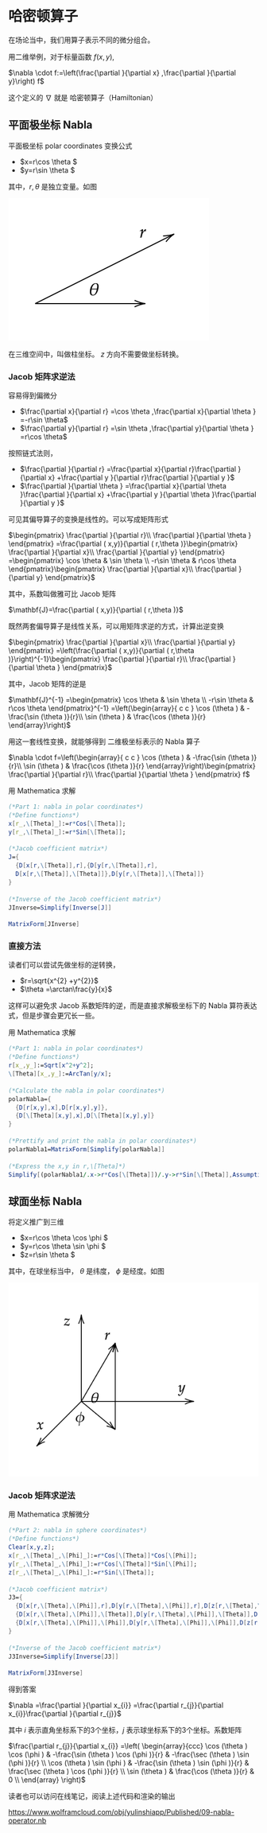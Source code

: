 # 哈密顿算子

在场论当中，我们用算子表示不同的微分组合。

用二维举例，对于标量函数 $f(x,y)$, 

$\nabla \cdot f:=\left(\frac{\partial }{\partial x} ,\frac{\partial }{\partial y}\right) f$

这个定义的 $\nabla$ 就是 哈密顿算子（Hamiltonian）

## 平面极坐标 Nabla

平面极坐标 polar coordinates 变换公式

- $x=r\cos \theta $
- $y=r\sin \theta $

其中，$r,\theta$  是独立变量。如图

![polar-coordinates](resources/polar-coordinates.svg)

在三维空间中，叫做柱坐标。 $z$   方向不需要做坐标转换。

### Jacob 矩阵求逆法

容易得到偏微分

- $\frac{\partial x}{\partial r} =\cos \theta ,\frac{\partial x}{\partial \theta } =-r\sin \theta$
- $\frac{\partial y}{\partial r} =\sin \theta ,\frac{\partial y}{\partial \theta } =r\cos \theta$

按照链式法则，

- $\frac{\partial }{\partial r} =\frac{\partial x}{\partial r}\frac{\partial }{\partial x} +\frac{\partial y }{\partial r}\frac{\partial }{\partial y }$
- $\frac{\partial }{\partial \theta } =\frac{\partial x}{\partial \theta }\frac{\partial }{\partial x} +\frac{\partial y }{\partial \theta }\frac{\partial }{\partial y }$

可见其偏导算子的变换是线性的。可以写成矩阵形式

$\begin{pmatrix}
\frac{\partial }{\partial r}\\
\frac{\partial }{\partial \theta }
\end{pmatrix} =\frac{\partial ( x,y)}{\partial ( r,\theta )}\begin{pmatrix}
\frac{\partial }{\partial x}\\
\frac{\partial }{\partial y}
\end{pmatrix} =\begin{pmatrix}
\cos \theta  & \sin \theta \\
-r\sin \theta  & r\cos \theta 
\end{pmatrix}\begin{pmatrix}
\frac{\partial }{\partial x}\\
\frac{\partial }{\partial y}
\end{pmatrix}$

其中，系数叫做雅可比 Jacob 矩阵

$\mathbf{J}=\frac{\partial ( x,y)}{\partial ( r,\theta )}$

既然两套偏导算子是线性关系，可以用矩阵求逆的方式，计算出逆变换

$\begin{pmatrix}
\frac{\partial }{\partial x}\\
\frac{\partial }{\partial y}
\end{pmatrix} =\left(\frac{\partial ( x,y)}{\partial ( r,\theta )}\right)^{-1}\begin{pmatrix}
\frac{\partial }{\partial r}\\
\frac{\partial }{\partial \theta }
\end{pmatrix}$

其中，Jacob 矩阵的逆是

$\mathbf{J}^{-1} =\begin{pmatrix}
\cos \theta  & \sin \theta \\
-r\sin \theta  & r\cos \theta 
\end{pmatrix}^{-1} =\left(\begin{array}{ c c }
\cos (\theta ) & -\frac{\sin (\theta )}{r}\\
\sin (\theta ) & \frac{\cos (\theta )}{r}
\end{array}\right)$

用这一套线性变换，就能够得到 二维极坐标表示的 Nabla 算子

$\nabla \cdot f=\left(\begin{array}{ c c }
\cos (\theta ) & -\frac{\sin (\theta )}{r}\\
\sin (\theta ) & \frac{\cos (\theta )}{r}
\end{array}\right)\begin{pmatrix}
\frac{\partial }{\partial r}\\
\frac{\partial }{\partial \theta }
\end{pmatrix} f$

用 Mathematica 求解

```mathematica
(*Part 1: nabla in polar coordinates*)
(*Define functions*)
x[r_,\[Theta]_]:=r*Cos[\[Theta]];
y[r_,\[Theta]_]:=r*Sin[\[Theta]];

(*Jacob coefficient matrix*)
J={
  {D[x[r,\[Theta]],r],{D[y[r,\[Theta]],r],
  D[x[r,\[Theta]],\[Theta]]},D[y[r,\[Theta]],\[Theta]]}
}

(*Inverse of the Jacob coefficient matrix*)
JInverse=Simplify[Inverse[J]]

MatrixForm[JInverse]
```

### 直接方法

读者们可以尝试先做坐标的逆转换，

- $r=\sqrt{x^{2} +y^{2}}$
- $\theta =\arctan\frac{y}{x}$

这样可以避免求 Jacob 系数矩阵的逆，而是直接求解极坐标下的 Nabla 算符表达式，但是步骤会更冗长一些。

用 Mathematica 求解

```mathematica
(*Part 1: nabla in polar coordinates*)
(*Define functions*)
r[x_,y_]:=Sqrt[x^2+y^2];
\[Theta][x_,y_]:=ArcTan[y/x];

(*Calculate the nabla in polar coordinates*)
polarNabla={
  {D[r[x,y],x],D[r[x,y],y]},
  {D[\[Theta][x,y],x],D[\[Theta][x,y],y]}
}

(*Prettify and print the nabla in polar coordinates*)
polarNabla1=MatrixForm[Simplify[polarNabla]]

(*Express the x,y in r,\[Theta]*)
Simplify[(polarNabla1/.x->r*Cos[\[Theta]])/.y->r*Sin[\[Theta]],Assumptions -> r > 0]
```

## 球面坐标 Nabla

将定义推广到三维

- $x=r\cos \theta \cos \phi $
- $y=r\cos \theta \sin \phi $
- $z=r\sin \theta $

其中，在球坐标当中， $\theta$ 是纬度， $\phi$ 是经度。如图

![sphere-coordinates](resources/sphere-coordinates.svg)

### Jacob 矩阵求逆法

用 Mathematica 求解微分

```mathematica
(*Part 2: nabla in sphere coordinates*)
(*Define functions*)
Clear[x,y,z];
x[r_,\[Theta]_,\[Phi]_]:=r*Cos[\[Theta]]*Cos[\[Phi]];
y[r_,\[Theta]_,\[Phi]_]:=r*Cos[\[Theta]]*Sin[\[Phi]];
z[r_,\[Theta]_,\[Phi]_]:=r*Sin[\[Theta]];

(*Jacob coefficient matrix*)
J3={
  {D[x[r,\[Theta],\[Phi]],r],D[y[r,\[Theta],\[Phi]],r],D[z[r,\[Theta],\[Phi]],r]},
  {D[x[r,\[Theta],\[Phi]],\[Theta]],D[y[r,\[Theta],\[Phi]],\[Theta]],D[z[r,\[Theta],\[Phi]],\[Theta]]},
  {D[x[r,\[Theta],\[Phi]],\[Phi]],D[y[r,\[Theta],\[Phi]],\[Phi]],D[z[r,\[Theta],\[Phi]],\[Phi]]}
}

(*Inverse of the Jacob coefficient matrix*)
J3Inverse=Simplify[Inverse[J3]]

MatrixForm[J3Inverse]
```

得到答案

$\nabla =\frac{\partial }{\partial x_{i}} =\frac{\partial r_{j}}{\partial x_{i}}\frac{\partial }{\partial r_{j}}$

其中 $i$  表示直角坐标系下的3个坐标，$j$ 表示球坐标系下的3个坐标。系数矩阵

$\frac{\partial r_{j}}{\partial x_{i}} =\left(
\begin{array}{ccc}
 \cos (\theta ) \cos (\phi ) & -\frac{\sin (\theta ) \cos (\phi )}{r} & -\frac{\sec
  (\theta ) \sin (\phi )}{r} \\
 \cos (\theta ) \sin (\phi ) & -\frac{\sin (\theta ) \sin (\phi )}{r} & \frac{\sec
  (\theta ) \cos (\phi )}{r} \\
 \sin (\theta ) & \frac{\cos (\theta )}{r} & 0 \\
\end{array}
\right)$

读者也可以访问在线笔记，阅读上述代码和渲染的输出

https://www.wolframcloud.com/obj/yulinshiapp/Published/09-nabla-operator.nb

